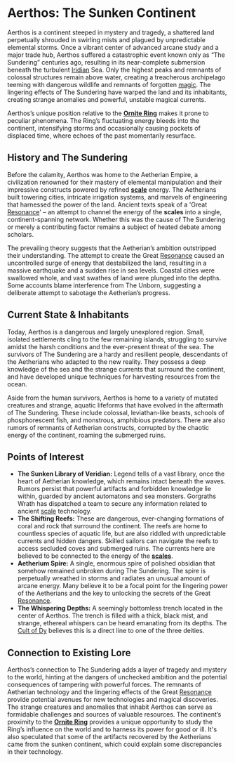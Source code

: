 # Aerthos: The Sunken Continent

Aerthos is a continent steeped in mystery and tragedy, a shattered land perpetually shrouded in swirling mists and plagued by unpredictable elemental storms. Once a vibrant center of advanced arcane study and a major trade hub, Aerthos suffered a catastrophic event known only as “The Sundering” centuries ago, resulting in its near-complete submersion beneath the turbulent [Iridian](/being/species/iridian.md) Sea. Only the highest peaks and remnants of colossal structures remain above water, creating a treacherous archipelago teeming with dangerous wildlife and remnants of forgotten [magic](/structure/mechanic/magic.md).  The lingering effects of The Sundering have warped the land and its inhabitants, creating strange anomalies and powerful, unstable magical currents.

Aerthos’s unique position relative to the **[Ornite Ring](/geography/scale/ornite-ring.md)** makes it prone to peculiar phenomena.  The Ring’s fluctuating energy bleeds into the continent, intensifying storms and occasionally causing pockets of displaced time, where echoes of the past momentarily resurface.

## History and The Sundering

Before the calamity, Aerthos was home to the Aetherian Empire, a civilization renowned for their mastery of elemental manipulation and their impressive constructs powered by refined **[scale](/geography/landmark/scale.md)** energy.  The Aetherians built towering cities, intricate irrigation systems, and marvels of engineering that harnessed the power of the land. Ancient texts speak of a 'Great [Resonance](/generated/resonance/resonance.md)' – an attempt to channel the energy of the **scales** into a single, continent-spanning network. Whether this was the cause of The Sundering or merely a contributing factor remains a subject of heated debate among scholars.

The prevailing theory suggests that the Aetherian’s ambition outstripped their understanding. The attempt to create the Great [Resonance](/generated/resonance/resonance.md) caused an uncontrolled surge of energy that destabilized the land, resulting in a massive earthquake and a sudden rise in sea levels. Coastal cities were swallowed whole, and vast swathes of land were plunged into the depths. Some accounts blame interference from The Unborn, suggesting a deliberate attempt to sabotage the Aetherian’s progress.

## Current State & Inhabitants

Today, Aerthos is a dangerous and largely unexplored region.  Small, isolated settlements cling to the few remaining islands, struggling to survive amidst the harsh conditions and the ever-present threat of the sea. The survivors of The Sundering are a hardy and resilient people, descendants of the Aetherians who adapted to the new reality. They possess a deep knowledge of the sea and the strange currents that surround the continent, and have developed unique techniques for harvesting resources from the ocean.

Aside from the human survivors, Aerthos is home to a variety of mutated creatures and strange, aquatic lifeforms that have evolved in the aftermath of The Sundering. These include colossal, leviathan-like beasts, schools of phosphorescent fish, and monstrous, amphibious predators. There are also rumors of remnants of Aetherian constructs, corrupted by the chaotic energy of the continent, roaming the submerged ruins.

## Points of Interest

*   **The Sunken Library of Veridian:**  Legend tells of a vast library, once the heart of Aetherian knowledge, which remains intact beneath the waves. Rumors persist that powerful artifacts and forbidden knowledge lie within, guarded by ancient automatons and sea monsters. Gorgraths Wrath has dispatched a team to secure any information related to ancient [scale](/geography/landmark/scale.md) technology.
*   **The Shifting Reefs:** These are dangerous, ever-changing formations of coral and rock that surround the continent. The reefs are home to countless species of aquatic life, but are also riddled with unpredictable currents and hidden dangers. Skilled sailors can navigate the reefs to access secluded coves and submerged ruins. The currents here are believed to be connected to the energy of the **[scales](/geography/landmark/scale.md)**.
*   **Aetherium Spire:** A single, enormous spire of polished obsidian that somehow remained unbroken during The Sundering. The spire is perpetually wreathed in storms and radiates an unusual amount of arcane energy. Many believe it to be a focal point for the lingering power of the Aetherians and the key to unlocking the secrets of the Great [Resonance](/generated/resonance/resonance.md).
*   **The Whispering Depths:** A seemingly bottomless trench located in the center of Aerthos. The trench is filled with a thick, black mist, and strange, ethereal whispers can be heard emanating from its depths. The [Cult of Dy](/structure/society/factions/cult-of-dy.md) believes this is a direct line to one of the three deities.

## Connection to Existing Lore

Aerthos’s connection to The Sundering adds a layer of tragedy and mystery to the world, hinting at the dangers of unchecked ambition and the potential consequences of tampering with powerful forces. The remnants of Aetherian technology and the lingering effects of the Great [Resonance](/generated/resonance/resonance.md) provide potential avenues for new technologies and magical discoveries. The strange creatures and anomalies that inhabit Aerthos can serve as formidable challenges and sources of valuable resources. The continent’s proximity to the **[Ornite Ring](/geography/scale/ornite-ring.md)** provides a unique opportunity to study the Ring’s influence on the world and to harness its power for good or ill. It's also speculated that some of the artifacts recovered by the Aetherians came from the sunken continent, which could explain some discrepancies in their technology.
